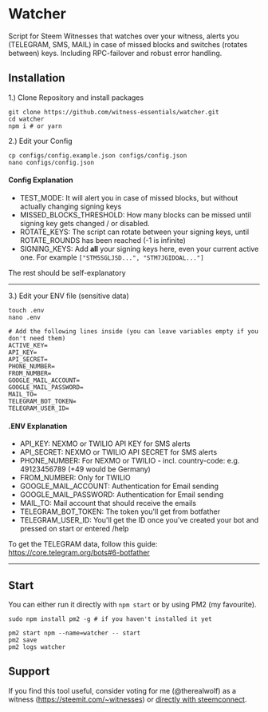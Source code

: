 # Watcher

Script for Steem Witnesses that watches over your witness, alerts you (TELEGRAM, SMS, MAIL) in case of missed blocks and switches (rotates between) keys. Including RPC-failover and robust error handling.

## Installation


1.) Clone Repository and install packages
```
git clone https://github.com/witness-essentials/watcher.git
cd watcher
npm i # or yarn
```

2.) Edit your Config
```
cp configs/config.example.json configs/config.json
nano configs/config.json
```

#### Config Explanation

- TEST_MODE: It will alert you in case of missed blocks, but without actually changing signing keys
- MISSED_BLOCKS_THRESHOLD: How many blocks can be missed until signing key gets changed / or disabled.
- ROTATE_KEYS: The script can rotate between your signing keys, until ROTATE_ROUNDS has been reached (-1 is infinite)
- SIGNING_KEYS: Add **all** your signing keys here, even your current active one. For example `["STM5SGLJSD...", "STM7JGIDOAL..."]`

The rest should be self-explanatory

---

3.) Edit your ENV file (sensitive data)
```
touch .env
nano .env

# Add the following lines inside (you can leave variables empty if you don't need them)
ACTIVE_KEY=
API_KEY=
API_SECRET=
PHONE_NUMBER=
FROM_NUMBER=
GOOGLE_MAIL_ACCOUNT=
GOOGLE_MAIL_PASSWORD=
MAIL_TO=
TELEGRAM_BOT_TOKEN=
TELEGRAM_USER_ID=
```

#### .ENV Explanation

- API_KEY: NEXMO or TWILIO API KEY for SMS alerts
- API_SECRET: NEXMO or TWILIO API SECRET for SMS alerts
- PHONE_NUMBER: For NEXMO or TWILIO - incl. country-code: e.g. 49123456789 (+49 would be Germany)
- FROM_NUMBER: Only for TWILIO
- GOOGLE_MAIL_ACCOUNT: Authentication for Email sending
- GOOGLE_MAIL_PASSWORD: Authentication for Email sending
- MAIL_TO: Mail account that should receive the emails
- TELEGRAM_BOT_TOKEN: The token you'll get from botfather
- TELEGRAM_USER_ID: You'll get the ID once you've created your bot and pressed on start or entered /help

To get the TELEGRAM data, follow this guide: https://core.telegram.org/bots#6-botfather

---

## Start

You can either run it directly with `npm start` or by using PM2 (my favourite).

```
sudo npm install pm2 -g # if you haven't installed it yet

pm2 start npm --name=watcher -- start
pm2 save
pm2 logs watcher
```

## Support

If you find this tool useful, consider voting for me (@therealwolf) as a witness (https://steemit.com/~witnesses) or <a href="https://v2.steemconnect.com/sign/account-witness-vote?witness=therealwolf&approve=1">directly with steemconnect</a>.

